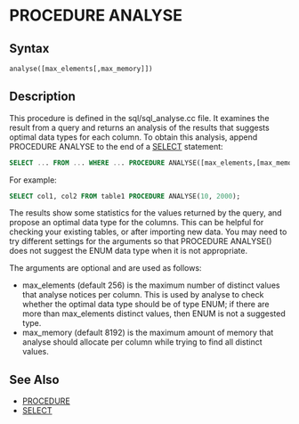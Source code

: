 # PROCEDURE ANALYSE

## Syntax

```sql
analyse([max_elements[,max_memory]])
```

## Description

This procedure is defined in the sql/sql_analyse.cc file. It examines
the result from a query and returns an analysis of the results that
suggests optimal data types for each column. To obtain this analysis,
append PROCEDURE ANALYSE to the end of a [SELECT](/sql-statements-structure/sql-statements/data-manipulation/selecting-data/select/) statement:

```sql
SELECT ... FROM ... WHERE ... PROCEDURE ANALYSE([max_elements,[max_memory]])
```

For example:

```sql
SELECT col1, col2 FROM table1 PROCEDURE ANALYSE(10, 2000);
```

The results show some statistics for the values returned by the query,
and propose an optimal data type for the columns. This can be helpful
for checking your existing tables, or after importing new data. You
may need to try different settings for the arguments so that PROCEDURE
ANALYSE() does not suggest the ENUM data type when it is not
appropriate.

The arguments are optional and are used as follows:

- max_elements (default 256) is the maximum number of distinct values that analyse notices per column. This is used by analyse to check whether the optimal data type should be of type ENUM; if there are more than max_elements distinct values, then ENUM is not a suggested type.
- max_memory (default 8192) is the maximum amount of memory that analyse should allocate per column while trying to find all distinct values.

## See Also

- [PROCEDURE](/sql-statements-structure/sql-statements/data-manipulation/selecting-data/procedure/)
- [SELECT](/sql-statements-structure/sql-statements/data-manipulation/selecting-data/select/)